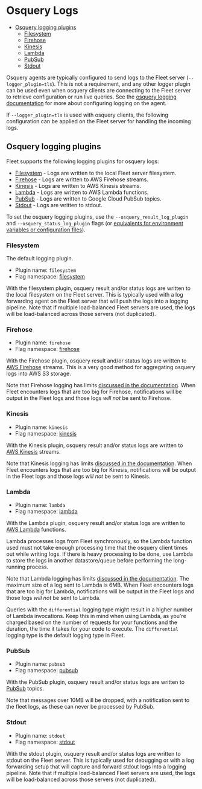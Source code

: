 # Osquery Logs
- [Osquery logging plugins](#osquery-logging-plugins)
  - [Filesystem](#filesystem)
  - [Firehose](#firehose)
  - [Kinesis](#kinesis)
  - [Lambda](#lambda)
  - [PubSub](#pubsub)
  - [Stdout](#stdout)

Osquery agents are typically configured to send logs to the Fleet server (`--logger_plugin=tls`). This is not a requirement, and any other logger plugin can be used even when osquery clients are connecting to the Fleet server to retrieve configuration or run live queries. See the [osquery logging documentation](https://osquery.readthedocs.io/en/stable/deployment/logging/) for more about configuring logging on the agent.

If `--logger_plugin=tls` is used with osquery clients, the following configuration can be applied on the Fleet server for handling the incoming logs.

## Osquery logging plugins

Fleet supports the following logging plugins for osquery logs:

- [Filesystem](#filesystem) - Logs are written to the local Fleet server filesystem.
- [Firehose](#firehose) - Logs are written to AWS Firehose streams.
- [Kinesis](#kinesis) - Logs are written to AWS Kinesis streams.
- [Lambda](#lambda) - Logs are written to AWS Lambda functions.
- [PubSub](#pubsub) - Logs are written to Google Cloud PubSub topics.
- [Stdout](#stdout) - Logs are written to stdout.

To set the osquery logging plugins, use the `--osquery_result_log_plugin` and `--osquery_status_log_plugin` flags (or [equivalents for environment variables or configuration files](../2-Deploying/2-Configuration.md#options)).

### Filesystem

The default logging plugin.

- Plugin name: `filesystem`
- Flag namespace: [filesystem](../2-Deploying/2-Configuration.md#filesystem)

With the filesystem plugin, osquery result and/or status logs are written to the local filesystem on the Fleet server. This is typically used with a log forwarding agent on the Fleet server that will push the logs into a logging pipeline. Note that if multiple load-balanced Fleet servers are used, the logs will be load-balanced across those servers (not duplicated).

### Firehose

- Plugin name: `firehose`
- Flag namespace: [firehose](../2-Deploying/2-Configuration.md#firehose)

With the Firehose plugin, osquery result and/or status logs are written to [AWS Firehose](https://aws.amazon.com/kinesis/data-firehose/) streams. This is a very good method for aggregating osquery logs into AWS S3 storage.

Note that Firehose logging has limits [discussed in the documentation](https://docs.aws.amazon.com/firehose/latest/dev/limits.html). When Fleet encounters logs that are too big for Firehose, notifications will be output in the Fleet logs and those logs _will not_ be sent to Firehose.

### Kinesis

- Plugin name: `kinesis`
- Flag namespace: [kinesis](../2-Deploying/2-Configuration.md#kinesis)

With the Kinesis plugin, osquery result and/or status logs are written to
[AWS Kinesis](https://aws.amazon.com/kinesis/data-streams) streams.

Note that Kinesis logging has limits [discussed in the
documentation](https://docs.aws.amazon.com/kinesis/latest/dev/limits.html).
When Fleet encounters logs that are too big for Kinesis, notifications will be
output in the Fleet logs and those logs _will not_ be sent to Kinesis.

### Lambda

- Plugin name: `lambda`
- Flag namespace: [lambda](../2-Deploying/2-Configuration.md#lambda)

With the Lambda plugin, osquery result and/or status logs are written to
[AWS Lambda](https://aws.amazon.com/lambda/) functions.

Lambda processes logs from Fleet synchronously, so the Lambda function used must not take enough processing time that the osquery client times out while writing logs. If there is heavy processing to be done, use Lambda to store the logs in another datastore/queue before performing the long-running process.

Note that Lambda logging has limits [discussed in the
documentation](https://docs.aws.amazon.com/lambda/latest/dg/gettingstarted-limits.html). The maximum size of a log sent to Lambda is 6MB.
When Fleet encounters logs that are too big for Lambda, notifications will be
output in the Fleet logs and those logs _will not_ be sent to Lambda.

Queries with the `differential` logging type might result in a higher number of Lambda invocations. Keep this in mind when using Lambda, as you're charged based on the number of requests for your functions and the duration, the time it takes for your code to execute. The `differential` logging type is the default logging type in Fleet.

### PubSub

- Plugin name: `pubsub`
- Flag namespace: [pubsub](../2-Deploying/2-Configuration.md#pubsub)

With the PubSub plugin, osquery result and/or status logs are written to [PubSub](https://cloud.google.com/pubsub/) topics.

Note that messages over 10MB will be dropped, with a notification sent to the fleet logs, as these can never be processed by PubSub.

### Stdout

- Plugin name: `stdout`
- Flag namespace: [stdout](../2-Deploying/2-Configuration.md#stdout)

With the stdout plugin, osquery result and/or status logs are written to stdout
on the Fleet server. This is typically used for debugging or with a log
forwarding setup that will capture and forward stdout logs into a logging
pipeline. Note that if multiple load-balanced Fleet servers are used, the logs
will be load-balanced across those servers (not duplicated).
